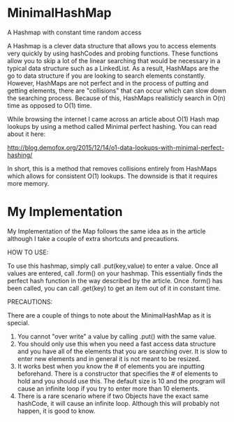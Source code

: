 # MinimalHashMap
A Hashmap with constant time random access

A Hashmap is a clever data structure that allows you to access elements
very quickly by using hashCodes and probing functions. These functions
allow you to skip a lot of the linear searching that would be necessary
in a typical data structure such as a LinkedList. As a result, HashMaps
are the go to data structure if you are looking to search elements constantly.
However, HashMaps are not perfect and in the process of putting and getting
elements, there are "collisions" that can occur which can slow down the
searching process. Because of this, HashMaps realisticly search in O(n) time
as opposed to O(1) time. 

While browsing the internet I came across an article about O(1) Hash map lookups
by using a method called Minimal perfect hashing. You can read about it here:

http://blog.demofox.org/2015/12/14/o1-data-lookups-with-minimal-perfect-hashing/

In short, this is a method that removes collisions entirely from HashMaps which
allows for consistent O(1) lookups. The downside is that it requires more
memory. 

# My Implementation

My Implementation of the Map follows the same idea as in the article although I take
a couple of extra shortcuts and precautions.

HOW TO USE:

To use this hashmap, simply call .put(key,value) to enter a value. Once all values are
entered, call .form() on your hashmap. This essentially finds the perfect hash function
in the way described by the article. Once .form() has been called, you can call .get(key)
to get an item out of it in constant time.

PRECAUTIONS:

There are a couple of things to note about the MinimalHashMap as it is special.
1. You cannot "over write" a value by calling .put() with the same value.
2. You should only use this when you need a fast access data structure and you have
   all of the elements that you are searching over. It is slow to enter new elements and
   in general it is not meant to be resized.
3. It works best when you know the # of elements you are inputting beforehand. There is
   a constructor that specifies the # of elements to hold and you should use this. The default
   size is 10 and the program will cause an infinite loop if you try to enter more than 10
   elements.
4. There is a rare scenario where if two Objects have the exact same hashCode, it will 
   cause an infinite loop. Although this will probably not happen, it is good to know.